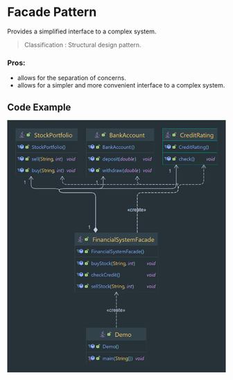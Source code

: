 # Facade Pattern

Provides a simplified interface to a complex system.

> Classification : Structural design pattern.

### Pros:

* allows for the separation of concerns.
* allows for a simpler and more convenient interface to a complex system.

## Code Example

![Facade](../../../images/facade.png)